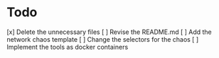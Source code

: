 # Todo

[x] Delete the unnecessary files
[ ] Revise the README.md
[ ] Add the network chaos template
[ ] Change the selectors for the chaos
[ ] Implement the tools as docker containers